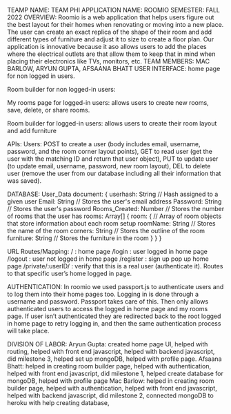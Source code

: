TEAMP NAME: TEAM PHI
APPLICATION NAME: ROOMIO
SEMESTER: FALL 2022
OVERVIEW: Roomio is a web application that helps users figure out the best layout for their homes when renovating or moving into a new place. The user can create an exact replica of the shape of their room and add different types of furniture and adjust it to size to create a floor plan. Our application is innovative because it aso allows users to add the places where the electrical outlets are that allow them to keep that in mind when placing their electronics like TVs, monitors, etc. 
TEAM MEMBERS: MAC BARLOW, ARYUN GUPTA, AFSAANA BHATT
USER INTERFACE: 
    home page for non logged in users. 

   Room builder for non logged-in users: 

My rooms page for logged-in users: allows users to create new rooms, save, delete, or share rooms.

Room builder for logged-in users:  allows users to create their room layout and add furniture


APIs:
	Users: POST to create a user (body includes email, username, password, and the room corner layout points), GET to read user (get the user with the matching ID and return that user object), PUT to update user (to update email, username, password, new room layout), DEL to delete user (remove the user from our database including all their information that was saved).

DATABASE:
User_Data document: { userhash: String // Hash assigned to a given user Email: String // Stores the user's email address Password: String // Stores the user's password Rooms_Created: Number // Stores the number of rooms that the user has rooms: Array[] { room: { // Array of room objects that store information about each room setup roomName: String // Stores the name of the room corners: String // Stores the outline of the room furniture: String // Stores the furniture in the room } } }

URL Routes/Mapping:
/ : home page
/login : user logged in home page
/logout : user not logged in home page
/register : sign up pop up home page
/private/:userID/ : verify that this is a real user (authenticate it). Routes to that specific user’s home logged in page.

AUTHENTICATION:
In roomio we used passport.js to authenticate users and to log them into their home pages too. Logging in is done through a username and password. Passport takes care of this. Then only allows authenticated users to access the logged in home page and my rooms page. If user isn’t authenticated they are redirected back to the root logged in home page to retry logging in, and then the same authentication process will take place.

DIVISION OF LABOR: 
Aryun Gupta: created home page UI, helped with routing, helped with front end javascript, helped with backend javascript, did milestone 3, helped set up mongoDB, helped with profile page.
Afsaana Bhatt: helped in creating room builder page, helped with authentication, helped with front end javascript, did milestone 1, helped create database for mongoDB, helped with profile page
Mac Barlow: helped in creating room builder page, helped with authentication, helped with front end javascript, helped with backend javascript, did milestone 2, connected mongoDB to heroku with help creating database, 
